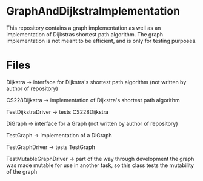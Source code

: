# GraphAndDijkstraImplementation

This repository contains a graph implementation as well as an implementation of Dijkstras shortest path algorithm. The graph implementation is not meant to be efficient, and is only for testing purposes. 

# Files 
Dijkstra -> interface for Dijkstra's shortest path algorithm (not written by author of repository)

CS228Dijkstra -> implementation of Dijkstra's shortest path algorithm 

TestDijkstraDriver -> tests CS228Dijkstra 

DiGraph -> interface for a Graph (not written by author of repository)

TestGraph -> implementation of a DiGraph 

TestGraphDriver -> tests TestGraph

TestMutableGraphDriver -> part of the way through development the graph was made mutable for use in another task, so this class tests the mutability of the graph 
